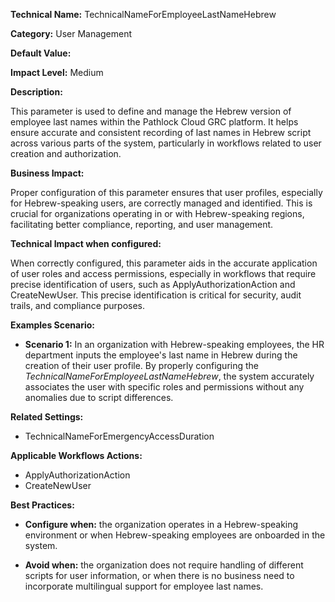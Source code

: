**Technical Name:** TechnicalNameForEmployeeLastNameHebrew

**Category:** User Management

**Default Value:**

**Impact Level:** Medium

**Description:**

This parameter is used to define and manage the Hebrew version of employee last names within the Pathlock Cloud GRC platform. It helps ensure accurate and consistent recording of last names in Hebrew script across various parts of the system, particularly in workflows related to user creation and authorization.

**Business Impact:**

Proper configuration of this parameter ensures that user profiles, especially for Hebrew-speaking users, are correctly managed and identified. This is crucial for organizations operating in or with Hebrew-speaking regions, facilitating better compliance, reporting, and user management.

**Technical Impact when configured:**

When correctly configured, this parameter aids in the accurate application of user roles and access permissions, especially in workflows that require precise identification of users, such as ApplyAuthorizationAction and CreateNewUser. This precise identification is critical for security, audit trails, and compliance purposes.

**Examples Scenario:**

- **Scenario 1:** In an organization with Hebrew-speaking employees, the HR department inputs the employee's last name in Hebrew during the creation of their user profile. By properly configuring the *TechnicalNameForEmployeeLastNameHebrew*, the system accurately associates the user with specific roles and permissions without any anomalies due to script differences.

**Related Settings:**

- TechnicalNameForEmergencyAccessDuration

**Applicable Workflows Actions:**

- ApplyAuthorizationAction
- CreateNewUser

**Best Practices:** 

- **Configure when:** the organization operates in a Hebrew-speaking environment or when Hebrew-speaking employees are onboarded in the system.
  
- **Avoid when:** the organization does not require handling of different scripts for user information, or when there is no business need to incorporate multilingual support for employee last names.